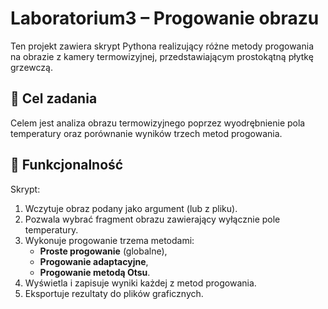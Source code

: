 # Laboratorium3 – Progowanie obrazu

Ten projekt zawiera skrypt Pythona realizujący różne metody progowania na obrazie z kamery termowizyjnej, przedstawiającym prostokątną płytkę grzewczą.

## 📌 Cel zadania

Celem jest analiza obrazu termowizyjnego poprzez wyodrębnienie pola temperatury oraz porównanie wyników trzech metod progowania.

## 🧠 Funkcjonalność

Skrypt:

1. Wczytuje obraz podany jako argument (lub z pliku).
2. Pozwala wybrać fragment obrazu zawierający wyłącznie pole temperatury.
3. Wykonuje progowanie trzema metodami:
   - **Proste progowanie** (globalne),
   - **Progowanie adaptacyjne**,
   - **Progowanie metodą Otsu**.
4. Wyświetla i zapisuje wyniki każdej z metod progowania.
5. Eksportuje rezultaty do plików graficznych.